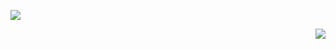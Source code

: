![](https://komarev.com/ghpvc/?username=VanessaSwerts&color=006bed)

<img src="https://github-readme-stats.vercel.app/api?username=GiovanniNespoli&show_icons=true&title_color=817CEE&text_color=F7F7F7&icon_color=F9DB4A&bg_color=2E3175&cache_seconds=2300" align="right">
